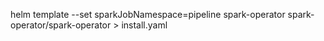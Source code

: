 helm template --set sparkJobNamespace=pipeline spark-operator spark-operator/spark-operator > install.yaml
